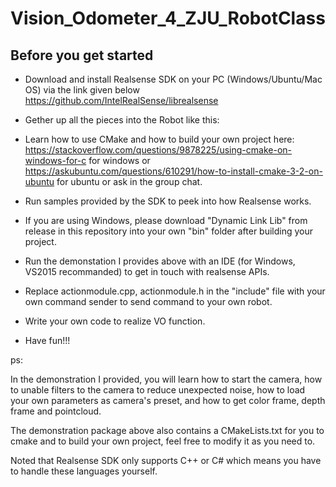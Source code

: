 # Vision_Odometer_4_ZJU_RobotClass

## Before you get started

* Download and install Realsense SDK on your PC (Windows/Ubuntu/Mac OS) via the link given below
 	https://github.com/IntelRealSense/librealsense

* Gether up all the pieces into the Robot like this:

* Learn how to use CMake and how to build your own project here:
	https://stackoverflow.com/questions/9878225/using-cmake-on-windows-for-c for windows
	or
	https://askubuntu.com/questions/610291/how-to-install-cmake-3-2-on-ubuntu for ubuntu
	or
	ask in the group chat.

* Run samples provided by the SDK to peek into how Realsense works.

* If you are using Windows, please download "Dynamic Link Lib" from release in this repository into your own "bin" folder after building your project.

* Run the demonstation I provides above with an IDE (for Windows, VS2015 recommanded) to get in touch with realsense APIs.

* Replace actionmodule.cpp, actionmodule.h in the "include" file with your own command sender to send command to your own robot.

* Write your own code to realize VO function.

* Have fun!!!


ps:

In the demonstration I provided, you will learn how to start the camera, how to unable filters to the camera to reduce unexpected noise, how to load your own parameters as camera's preset, and how to get color frame, depth frame and pointcloud.

The demonstration package above also contains a CMakeLists.txt for you to cmake and to build your own project, feel free to modify it as you need to.

Noted that Realsense SDK only supports C++ or C# which means you have to handle these languages yourself.
